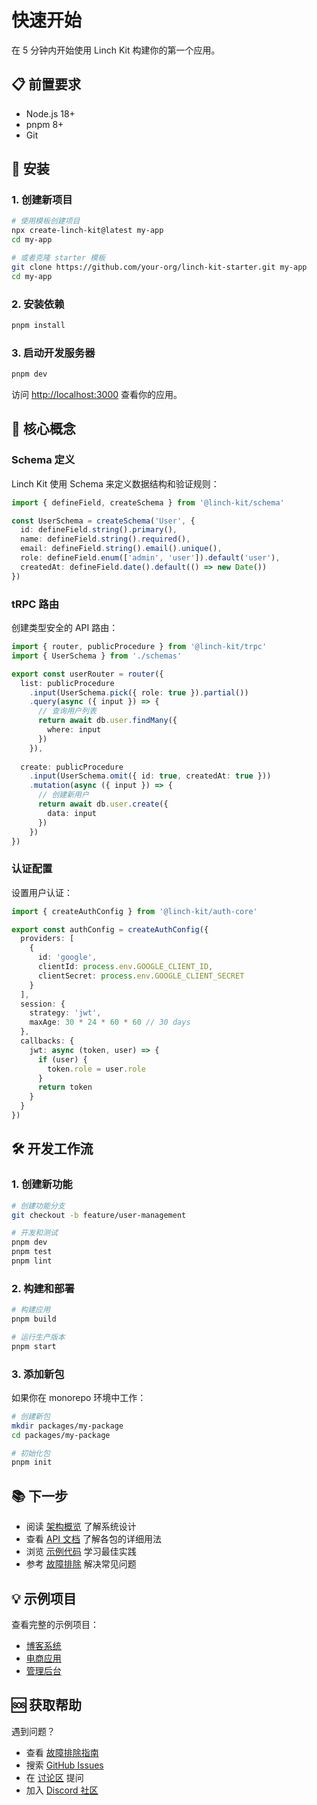 # 快速开始

在 5 分钟内开始使用 Linch Kit 构建你的第一个应用。

## 📋 前置要求

- Node.js 18+ 
- pnpm 8+
- Git

## 🚀 安装

### 1. 创建新项目

```bash
# 使用模板创建项目
npx create-linch-kit@latest my-app
cd my-app

# 或者克隆 starter 模板
git clone https://github.com/your-org/linch-kit-starter.git my-app
cd my-app
```

### 2. 安装依赖

```bash
pnpm install
```

### 3. 启动开发服务器

```bash
pnpm dev
```

访问 [http://localhost:3000](http://localhost:3000) 查看你的应用。

## 🎯 核心概念

### Schema 定义

Linch Kit 使用 Schema 来定义数据结构和验证规则：

```typescript
import { defineField, createSchema } from '@linch-kit/schema'

const UserSchema = createSchema('User', {
  id: defineField.string().primary(),
  name: defineField.string().required(),
  email: defineField.string().email().unique(),
  role: defineField.enum(['admin', 'user']).default('user'),
  createdAt: defineField.date().default(() => new Date())
})
```

### tRPC 路由

创建类型安全的 API 路由：

```typescript
import { router, publicProcedure } from '@linch-kit/trpc'
import { UserSchema } from './schemas'

export const userRouter = router({
  list: publicProcedure
    .input(UserSchema.pick({ role: true }).partial())
    .query(async ({ input }) => {
      // 查询用户列表
      return await db.user.findMany({
        where: input
      })
    }),
    
  create: publicProcedure
    .input(UserSchema.omit({ id: true, createdAt: true }))
    .mutation(async ({ input }) => {
      // 创建新用户
      return await db.user.create({
        data: input
      })
    })
})
```

### 认证配置

设置用户认证：

```typescript
import { createAuthConfig } from '@linch-kit/auth-core'

export const authConfig = createAuthConfig({
  providers: [
    {
      id: 'google',
      clientId: process.env.GOOGLE_CLIENT_ID,
      clientSecret: process.env.GOOGLE_CLIENT_SECRET
    }
  ],
  session: {
    strategy: 'jwt',
    maxAge: 30 * 24 * 60 * 60 // 30 days
  },
  callbacks: {
    jwt: async (token, user) => {
      if (user) {
        token.role = user.role
      }
      return token
    }
  }
})
```

## 🛠️ 开发工作流

### 1. 创建新功能

```bash
# 创建功能分支
git checkout -b feature/user-management

# 开发和测试
pnpm dev
pnpm test
pnpm lint
```

### 2. 构建和部署

```bash
# 构建应用
pnpm build

# 运行生产版本
pnpm start
```

### 3. 添加新包

如果你在 monorepo 环境中工作：

```bash
# 创建新包
mkdir packages/my-package
cd packages/my-package

# 初始化包
pnpm init
```

## 📚 下一步

- 阅读 [架构概览](../architecture/overview.md) 了解系统设计
- 查看 [API 文档](../api/) 了解各包的详细用法
- 浏览 [示例代码](../examples/) 学习最佳实践
- 参考 [故障排除](../guides/troubleshooting.md) 解决常见问题

## 💡 示例项目

查看完整的示例项目：

- [博客系统](https://github.com/your-org/linch-kit-blog-example)
- [电商应用](https://github.com/your-org/linch-kit-ecommerce-example)
- [管理后台](https://github.com/your-org/linch-kit-admin-example)

## 🆘 获取帮助

遇到问题？

- 查看 [故障排除指南](../guides/troubleshooting.md)
- 搜索 [GitHub Issues](https://github.com/your-org/linch-kit/issues)
- 在 [讨论区](https://github.com/your-org/linch-kit/discussions) 提问
- 加入 [Discord 社区](https://discord.gg/linch-kit)
